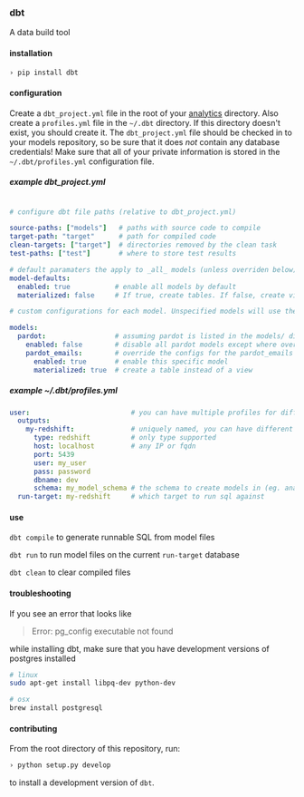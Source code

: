 ### dbt

A data build tool

#### installation

```bash
› pip install dbt
```

#### configuration

  Create a `dbt_project.yml` file in the root of your [analytics](https://github.com/analyst-collective/analytics) directory. Also create a  `profiles.yml` file in the `~/.dbt` directory. If this directory doesn't exist, you should create it. The
  `dbt_project.yml` file should be checked in to your models repository, so be sure that it does *not* contain any database
  credentials! Make sure that all of your private information is stored in the `~/.dbt/profiles.yml` configuration file.

##### example dbt_project.yml
```yml

# configure dbt file paths (relative to dbt_project.yml)

source-paths: ["models"]   # paths with source code to compile
target-path: "target"      # path for compiled code
clean-targets: ["target"]  # directories removed by the clean task
test-paths: ["test"]       # where to store test results

# default paramaters the apply to _all_ models (unless overriden below)
model-defaults:
  enabled: true           # enable all models by default
  materialized: false     # If true, create tables. If false, create views

# custom configurations for each model. Unspecified models will use the model-defaults information above.

models:
  pardot:                 # assuming pardot is listed in the models/ directory                   
    enabled: false        # disable all pardot models except where overriden
    pardot_emails:        # override the configs for the pardot_emails model
      enabled: true       # enable this specific model
      materialized: true  # create a table instead of a view
```

##### example ~/.dbt/profiles.yml
```yml
user:                         # you can have multiple profiles for different projects
  outputs:
    my-redshift:              # uniquely named, you can have different targets in a profile
      type: redshift          # only type supported
      host: localhost         # any IP or fqdn
      port: 5439
      user: my_user
      pass: password
      dbname: dev
      schema: my_model_schema # the schema to create models in (eg. analyst_collective)
  run-target: my-redshift     # which target to run sql against
```

#### use

`dbt compile` to generate runnable SQL from model files

`dbt run` to run model files on the current `run-target` database

`dbt clean` to clear compiled files


#### troubleshooting

If you see an error that looks like
> Error: pg_config executable not found

while installing dbt, make sure that you have development versions of postgres installed

```bash
# linux
sudo apt-get install libpq-dev python-dev

# osx
brew install postgresql
```

#### contributing

From the root directory of this repository, run:
```bash
› python setup.py develop
```

to install a development version of `dbt`.
